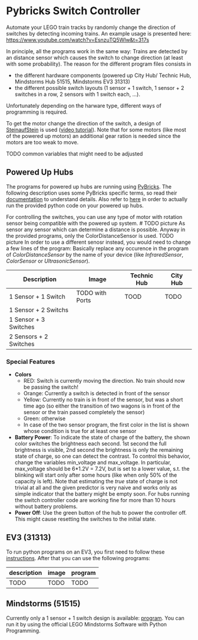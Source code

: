 # Pybricks Switch Controller
Automate your LEGO train tracks by randomly change the direction of switches by detecting incoming trains. An example usage is presented here: https://www.youtube.com/watch?v=EsnzuTQ5WIw&t=317s 

In principle, all the programs work in the same way: Trains are detected by an distance sensor which causes the switch to change direction (at least with some probability). The reason for the different program files consists in
- the different hardware components (powered up City Hub/ Technic Hub, Mindstorms Hub 51515, Mindstorms EV3 31313)
- the different possible switch layouts (1 sensor + 1 switch, 1 sensor + 2 switches in a row, 2 sensors with 1 switch each, ...).

Unfortunately depending on the harware type, different ways of programming is required. 

To get the motor change the direction of the switch, a design of [SteinaufStein](https://www.youtube.com/channel/UCJ-c1vQHVZZ6S6xhjjNo7Gg) is used ([video tutorial](https://youtu.be/Jwv6kI0IBoQ?t=63)). Note that for some motors (like most of the powered up motors) an additional gear ration is needed since the motors are too weak to move. 

TODO common variables that might need to be adjusted 

## Powered Up Hubs
The programs for powered up hubs are running using [PyBricks](https://pybricks.com/). The following description uses some PyBricks specific terms, so read their [documentation](https://docs.pybricks.com/en/stable/) to understand details. Also refer to [here](https://code.pybricks.com/) in order to actually run the provided python code on your powered up hubs.

For controlling the switches, you can use any type of motor with rotation sensor being compatible with the powered up system. # TODO picture
As sensor any sensor which can determine a distance is possible. Anyway in the provided programs, only the ColorDistanceSensor is used. TODO picture
In order to use a different senosr instead, you would need to change a few lines of the program: Basically replace any occurence in the program of *ColorDistanceSensor* by the name of your device (like *InfraredSensor*, *ColorSensor* or *UltrasonicSensor*).



|Description | Image | Technic Hub | City Hub |
|-|-|-|-|
|1 Sensor + 1 Switch | TODO with Ports | TOOD | TODO |
|1 Sensor + 2 Switchs | | | |
|1 Sensor + 3 Switches | | | |
|2 Sensors + 2 Switches | | | | 

### Special Features
- **Colors**
  - RED: Switch is currently moving the direction. No train should now be passing the switch!
  - Orange: Currently a switch is detected in front of the sensor
  - Yellow: Currently no train is in front of the sensor, but was a short time ago (so either the transition of two wagons is in front of the sensor or the train passed completely the sensor)
  - Green: otherwise
  - In case of the two sensor program, the first color in the list is shown whose condition is true for at least one sensor
- **Battery Power**: To indicate the state of charge of the battery, the shown color switches the brightness each second. 1st second the full brightness is visible, 2nd second the brightness is only the remaining state of charge, so one can detect the contrast. To control this behavior, change the variables min_voltage and max_voltage. In particular, max_voltage should be 6\*1.2V = 7.2V, but is set to a lower value, s.t. the blinking will start only after some hours (like when only 50% of the capacity is left). Note that estimating the *true* state of charge is not trivial at all and the given predictor is very naive and works only as simple indicator that the battery might be empty soon. For hubs running the switch controller code are working fine for more than 10 hours without battery problems.
- **Power Off**: Use the green button of the hub to power the controller off. This might cause resetting the switches to the initial state.


## EV3 (31313)
To run python programs on an EV3, you first need to follow these [instructions](https://pybricks.com/install/mindstorms-ev3/installation/). After that you can use the following programs:

|description | image | program |
|-|-|-|
|TODO | TODO| TODO|



## Mindstorms (51515)
Currently only a 1 sensor + 1 switch design is available: [program](51515_switch_1_1.lms). You can run it by using the official LEGO Mindstorms Software with Python Programming.
